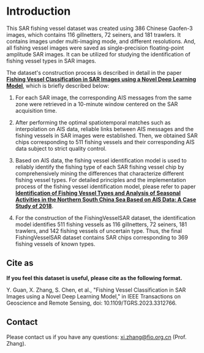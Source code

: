 # Introduction

This SAR fishing vessel dataset was created using 386 Chinese Gaofen-3 images, which contains 116 gillnetters, 72 seiners, and 181 trawlers. It contains images under multi-imaging mode, and different resolutions. And, all fishing vessel images were saved as single-precision floating-point amplitude SAR images. It can be utilized for studying the identification of fishing vessel types in SAR images.

The dataset's construction process is described in detail in the paper[ **Fishing Vessel Classification in SAR Images using a Novel Deep Learning Model**](https://ieeexplore.ieee.org/document/10242360), which is briefly described below:
1. For each SAR image, the corresponding AIS messages from the same zone were retrieved in a 10-minute window centered on the SAR acquisition time.

2. After performing the optimal spatiotemporal matches such as interpolation on AIS data, reliable links between AIS messages and the fishing vessels in SAR images were established. Then, we obtained SAR chips corresponding to 511 fishing vessels and their corresponding AIS data subject to strict quality control.

3. Based on AIS data, the fishing vessel identification model is used to reliably identify the fishing type of each SAR fishing vessel chip by comprehensively mining the differences that characterize different fishing vessel types. For detailed principles and the implementation process of the fishing vessel identification model, please refer to paper[ **Identification of Fishing Vessel Types and Analysis of Seasonal Activities in the Northern South China Sea Based on AIS Data: A Case Study of 2018**](https://www.mdpi.com/2072-4292/13/10/1952).

4. For the construction of the FishingVesselSAR dataset, the identification model identifies 511 fishing vessels as 116 gillnetters, 72 seiners, 181 trawlers, and 142 fishing vessels of uncertain type. Thus, the final FishingVesselSAR dataset contains SAR chips corresponding to 369 fishing vessels of known types.

## Cite as

**If you feel this dataset is useful, please cite as the following format.**

Y. Guan, X. Zhang, S. Chen, et al., "Fishing Vessel Classification in SAR Images using a Novel Deep Learning Model," in IEEE Transactions on Geoscience and Remote Sensing, doi: 10.1109/TGRS.2023.3312766.

## Contact

Please contact us if you have any questions: xi.zhang@fio.org.cn (Prof. Zhang).
